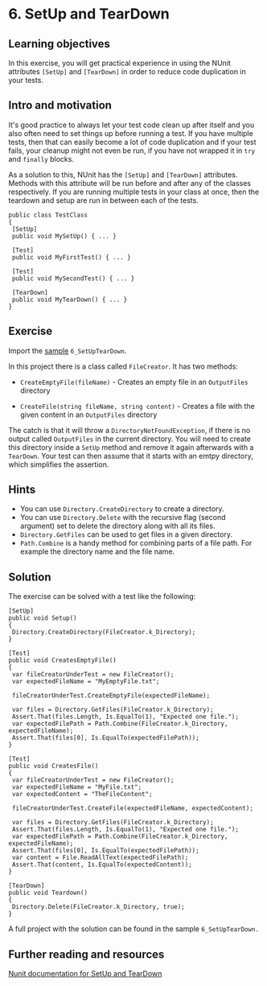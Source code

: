 # 6\. SetUp and TearDown

## Learning objectives

In this exercise, you will get practical experience in using the NUnit attributes `[SetUp]` and `[TearDown]` in order to reduce code duplication in your tests.

## Intro and motivation

It's good practice to always let your test code clean up after itself and you also often need to set things up before running a test. If you have multiple tests, then that can easily become a lot of code duplication and if your test fails, your cleanup might not even be run, if you have not wrapped it in `try` and `finally` blocks.  
  
As a solution to this, NUnit has the `[SetUp]` and `[TearDown]` attributes. Methods with this attribute will be run before and after any of the classes respectively. If you are running multiple tests in your class at once, then the teardown and setup are run in between each of the tests.  

```
public class TestClass
{
 [SetUp]
 public void MySetUp() { ... }

 [Test]
 public void MyFirstTest() { ... }

 [Test]
 public void MySecondTest() { ... }

 [TearDown]
 public void MyTearDown() { ... }
}
```

## Exercise

Import the [sample](./welcome.md#import-samples) `6_SetUpTearDown`.  
  
In this project there is a class called `FileCreator`. It has two methods:  

*   `CreateEmptyFile(fileName)` - Creates an empty file in an `OutputFiles` directory
  
*   `CreateFile(string fileName, string content)` - Creates a file with the given content in an `OutputFiles` directory

  The catch is that it will throw a `DirectoryNotFoundException`, if there is no output called `OutputFiles` in the current directory. You will need to create this directory inside a `SetUp` method and remove it again afterwards with a `TearDown`. Your test can then assume that it starts with an emtpy directory, which simplifies the assertion.

## Hints

*   You can use `Directory.CreateDirectory` to create a directory.
*   You can use `Directory.Delete` with the recursive flag (second argument) set to delete the directory along with all its files.
*   `Directory.GetFiles` can be used to get files in a given directory.
*   `Path.Combine` is a handy method for combining parts of a file path. For example the directory name and the file name.

## Solution

The exercise can be solved with a test like the following:

```
[SetUp]
public void Setup()
{
 Directory.CreateDirectory(FileCreator.k_Directory);
}

[Test]
public void CreatesEmptyFile()
{
 var fileCreatorUnderTest = new FileCreator();
 var expectedFileName = "MyEmptyFile.txt";
 
 fileCreatorUnderTest.CreateEmptyFile(expectedFileName);

 var files = Directory.GetFiles(FileCreator.k_Directory);
 Assert.That(files.Length, Is.EqualTo(1), "Expected one file.");
 var expectedFilePath = Path.Combine(FileCreator.k_Directory, expectedFileName);
 Assert.That(files[0], Is.EqualTo(expectedFilePath));
}

[Test]
public void CreatesFile()
{
 var fileCreatorUnderTest = new FileCreator();
 var expectedFileName = "MyFile.txt";
 var expectedContent = "TheFileContent";
 
 fileCreatorUnderTest.CreateFile(expectedFileName, expectedContent);

 var files = Directory.GetFiles(FileCreator.k_Directory);
 Assert.That(files.Length, Is.EqualTo(1), "Expected one file.");
 var expectedFilePath = Path.Combine(FileCreator.k_Directory, expectedFileName);
 Assert.That(files[0], Is.EqualTo(expectedFilePath));
 var content = File.ReadAllText(expectedFilePath);
 Assert.That(content, Is.EqualTo(expectedContent));
}

[TearDown]
public void Teardown()
{
 Directory.Delete(FileCreator.k_Directory, true);
}
```

A full project with the solution can be found in the sample `6_SetUpTearDown.`

## Further reading and resources

[Nunit documentation for SetUp and TearDown](https://docs.nunit.org/articles/nunit/technical-notes/usage/SetUp-and-TearDown.html)
